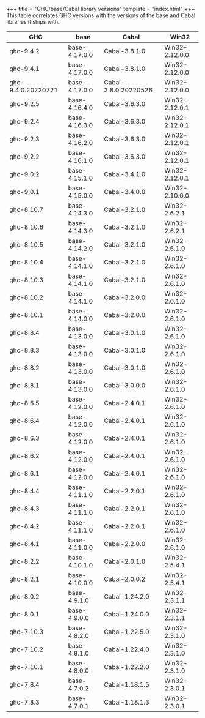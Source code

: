 +++
title = "GHC/base/Cabal library versions"
template = "index.html"
+++
This table correlates GHC versions with the versions of the base and Cabal libraries it ships with.

<table id="versions"><thead><tr><th>GHC</th><th>base</th><th>Cabal</th><th>Win32</th></tr></thead><tbody>
<tr><td>ghc-9.4.2</td><td>base-4.17.0.0</td><td>Cabal-3.8.1.0</td><td>Win32-2.12.0.0</td></tr>
<tr><td>ghc-9.4.1</td><td>base-4.17.0.0</td><td>Cabal-3.8.1.0</td><td>Win32-2.12.0.0</td></tr>
<tr><td>ghc-9.4.0.20220721</td><td>base-4.17.0.0</td><td>Cabal-3.8.0.20220526</td><td>Win32-2.12.0.0</td></tr>
<tr><td>ghc-9.2.5</td><td>base-4.16.4.0</td><td>Cabal-3.6.3.0</td><td>Win32-2.12.0.1</td></tr>
<tr><td>ghc-9.2.4</td><td>base-4.16.3.0</td><td>Cabal-3.6.3.0</td><td>Win32-2.12.0.1</td></tr>
<tr><td>ghc-9.2.3</td><td>base-4.16.2.0</td><td>Cabal-3.6.3.0</td><td>Win32-2.12.0.1</td></tr>
<tr><td>ghc-9.2.2</td><td>base-4.16.1.0</td><td>Cabal-3.6.3.0</td><td>Win32-2.12.0.1</td></tr>
<tr><td>ghc-9.0.2</td><td>base-4.15.1.0</td><td>Cabal-3.4.1.0</td><td>Win32-2.12.0.1</td></tr>
<tr><td>ghc-9.0.1</td><td>base-4.15.0.0</td><td>Cabal-3.4.0.0</td><td>Win32-2.10.0.0</td></tr>
<tr><td>ghc-8.10.7</td><td>base-4.14.3.0</td><td>Cabal-3.2.1.0</td><td>Win32-2.6.2.1</td></tr>
<tr><td>ghc-8.10.6</td><td>base-4.14.3.0</td><td>Cabal-3.2.1.0</td><td>Win32-2.6.2.1</td></tr>
<tr><td>ghc-8.10.5</td><td>base-4.14.2.0</td><td>Cabal-3.2.1.0</td><td>Win32-2.6.1.0</td></tr>
<tr><td>ghc-8.10.4</td><td>base-4.14.1.0</td><td>Cabal-3.2.1.0</td><td>Win32-2.6.1.0</td></tr>
<tr><td>ghc-8.10.3</td><td>base-4.14.1.0</td><td>Cabal-3.2.1.0</td><td>Win32-2.6.1.0</td></tr>
<tr><td>ghc-8.10.2</td><td>base-4.14.1.0</td><td>Cabal-3.2.0.0</td><td>Win32-2.6.1.0</td></tr>
<tr><td>ghc-8.10.1</td><td>base-4.14.0.0</td><td>Cabal-3.2.0.0</td><td>Win32-2.6.1.0</td></tr>
<tr><td>ghc-8.8.4</td><td>base-4.13.0.0</td><td>Cabal-3.0.1.0</td><td>Win32-2.6.1.0</td></tr>
<tr><td>ghc-8.8.3</td><td>base-4.13.0.0</td><td>Cabal-3.0.1.0</td><td>Win32-2.6.1.0</td></tr>
<tr><td>ghc-8.8.2</td><td>base-4.13.0.0</td><td>Cabal-3.0.1.0</td><td>Win32-2.6.1.0</td></tr>
<tr><td>ghc-8.8.1</td><td>base-4.13.0.0</td><td>Cabal-3.0.0.0</td><td>Win32-2.6.1.0</td></tr>
<tr><td>ghc-8.6.5</td><td>base-4.12.0.0</td><td>Cabal-2.4.0.1</td><td>Win32-2.6.1.0</td></tr>
<tr><td>ghc-8.6.4</td><td>base-4.12.0.0</td><td>Cabal-2.4.0.1</td><td>Win32-2.6.1.0</td></tr>
<tr><td>ghc-8.6.3</td><td>base-4.12.0.0</td><td>Cabal-2.4.0.1</td><td>Win32-2.6.1.0</td></tr>
<tr><td>ghc-8.6.2</td><td>base-4.12.0.0</td><td>Cabal-2.4.0.1</td><td>Win32-2.6.1.0</td></tr>
<tr><td>ghc-8.6.1</td><td>base-4.12.0.0</td><td>Cabal-2.4.0.1</td><td>Win32-2.6.1.0</td></tr>
<tr><td>ghc-8.4.4</td><td>base-4.11.1.0</td><td>Cabal-2.2.0.1</td><td>Win32-2.6.1.0</td></tr>
<tr><td>ghc-8.4.3</td><td>base-4.11.1.0</td><td>Cabal-2.2.0.1</td><td>Win32-2.6.1.0</td></tr>
<tr><td>ghc-8.4.2</td><td>base-4.11.1.0</td><td>Cabal-2.2.0.1</td><td>Win32-2.6.1.0</td></tr>
<tr><td>ghc-8.4.1</td><td>base-4.11.0.0</td><td>Cabal-2.2.0.0</td><td>Win32-2.6.1.0</td></tr>
<tr><td>ghc-8.2.2</td><td>base-4.10.1.0</td><td>Cabal-2.0.1.0</td><td>Win32-2.5.4.1</td></tr>
<tr><td>ghc-8.2.1</td><td>base-4.10.0.0</td><td>Cabal-2.0.0.2</td><td>Win32-2.5.4.1</td></tr>
<tr><td>ghc-8.0.2</td><td>base-4.9.1.0</td><td>Cabal-1.24.2.0</td><td>Win32-2.3.1.1</td></tr>
<tr><td>ghc-8.0.1</td><td>base-4.9.0.0</td><td>Cabal-1.24.0.0</td><td>Win32-2.3.1.1</td></tr>
<tr><td>ghc-7.10.3</td><td>base-4.8.2.0</td><td>Cabal-1.22.5.0</td><td>Win32-2.3.1.0</td></tr>
<tr><td>ghc-7.10.2</td><td>base-4.8.1.0</td><td>Cabal-1.22.4.0</td><td>Win32-2.3.1.0</td></tr>
<tr><td>ghc-7.10.1</td><td>base-4.8.0.0</td><td>Cabal-1.22.2.0</td><td>Win32-2.3.1.0</td></tr>
<tr><td>ghc-7.8.4</td><td>base-4.7.0.2</td><td>Cabal-1.18.1.5</td><td>Win32-2.3.0.1</td></tr>
<tr><td>ghc-7.8.3</td><td>base-4.7.0.1</td><td>Cabal-1.18.1.3</td><td>Win32-2.3.0.1</td></tr>
</tbody></table>

